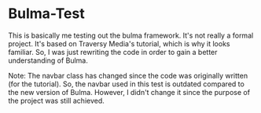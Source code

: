 # Bulma-Test
This is basically me testing out the bulma framework. It's not really a formal project. It's based on Traversy Media's tutorial, which is why it looks familiar. So, I was just rewriting the code in order to gain a better understanding of Bulma.

Note: The navbar class has changed since the code was originally written (for the tutorial). So, the navbar used in this test is outdated compared to the new version of Bulma. However, I didn't change it since the purpose of the project was still achieved.


